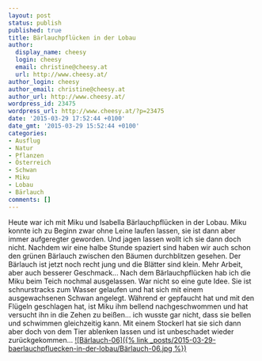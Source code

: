 ```yaml
---
layout: post
status: publish
published: true
title: Bärlauchpflücken in der Lobau
author:
  display_name: cheesy
  login: cheesy
  email: christine@cheesy.at
  url: http://www.cheesy.at/
author_login: cheesy
author_email: christine@cheesy.at
author_url: http://www.cheesy.at/
wordpress_id: 23475
wordpress_url: http://www.cheesy.at/?p=23475
date: '2015-03-29 17:52:44 +0100'
date_gmt: '2015-03-29 15:52:44 +0100'
categories:
- Ausflug
- Natur
- Pflanzen
- Österreich
- Schwan
- Miku
- Lobau
- Bärlauch
comments: []
---
```

Heute war ich mit Miku und Isabella Bärlauchpflücken in der Lobau. Miku konnte ich zu Beginn zwar ohne Leine laufen lassen, sie ist dann aber immer aufgeregter geworden. Und jagen lassen wollt ich sie dann doch nicht. Nachdem wir eine halbe Stunde spaziert sind haben wir auch schon den grünen Bärlauch zwischen den Bäumen durchblitzen gesehen. Der Bärlauch ist jetzt noch recht jung und die Blätter sind klein. Mehr Arbeit, aber auch besserer Geschmack...
Nach dem Bärlauchpflücken hab ich die Miku beim Teich nochmal ausgelassen. War nicht so eine gute Idee. Sie ist schnurstracks zum Wasser gelaufen und hat sich mit einem ausgewachsenen Schwan angelegt. Während er gepfaucht hat und mit den Flügeln geschlagen hat, ist Miku ihm bellend nachgeschwommen und hat versucht ihn in die Zehen zu beißen... ich wusste gar nicht, dass sie bellen und schwimmen gleichzeitig kann. Mit einem Stockerl hat sie sich dann aber doch von dem Tier ablenken lassen und ist unbeschadet wieder zurückgekommen...
[![Bärlauch-06]({% link _posts/2015-03-29-baerlauchpfluecken-in-der-lobau/Bärlauch-06.jpg %})](http://www.cheesy.at/fotos/ausfluege/2015-2/baerlauchpfluecken-in-der-lobau/)
